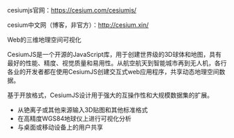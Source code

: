 cesiumjs官网：https://cesium.com/cesiumjs/

cesium中文网（博客，非官方）：http://cesium.xin/



Web的三维地理空间可视化



CesiumJS是一个开源的JavaScript库，用于创建世界级的3D球体和地图，具有最好的性能、精度、视觉质量和易用性。从航空航天到智能城市再到无人机，各行各业的开发者都在使用CesiumJS创建交互式web应用程序，共享动态地理空间数据。

基于开放格式，CesiumJS设计用于强大的互操作性和大规模数据集的扩展。

- 从铯离子或其他来源输入3D贴图和其他标准格式
- 在高精度WGS84地球仪上进行可视化分析
- 与桌面或移动设备上的用户共享
